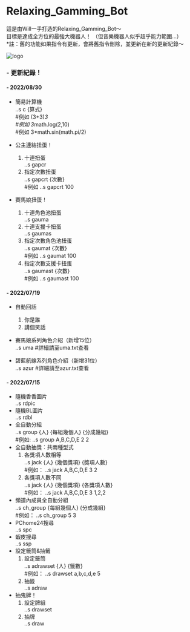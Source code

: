 # Relaxing_Gamming_Bot
這是由Will一手打造的Relaxing_Gamming_Bot～  
目標是達成全方位的最強大機器人！ （但音樂機器人似乎超乎能力範圍...）  
*註：舊的功能如果指令有更新，會將舊指令刪除，並更新在新的更新紀錄～

![logo](https://media.discordapp.net/attachments/958710598881910795/992657664939143208/unknown.png)

### - 更新紀錄！

#### - 2022/08/30
- 簡易計算機  
  ..s c {算式}  
  #例如 (3+3)*3  
  #例如 3*math.log(2,10)  
  #例如 3*math.sin(math.pi/2)  

- 公主連結扭蛋！  
  1. 十連扭蛋  
     ..s gapcr  
  2. 指定次數扭蛋  
     ..s gapcrt {次數}  
     #例如 ..s gapcrt 100  

- 賽馬娘扭蛋！  
  1. 十連角色池扭蛋  
     ..s gauma
  2. 十連支援卡扭蛋  
     ..s gaumas
  3. 指定次數角色池扭蛋  
     ..s gaumat {次數}  
     #例如 ..s gaumat 100  
  4. 指定次數支援卡扭蛋  
     ..s gaumast {次數}  
     #例如 ..s gaumast 100  
     
#### - 2022/07/19

- 自動回話  
  1. 你是誰
  2. 講個笑話  
  
- 賽馬娘系列角色介紹（新增15位）  
  ..s uma
  #詳細請至uma.txt查看
- 碧藍航線系列角色介紹（新增31位）  
  ..s azur
  #詳細請至azur.txt查看
  
#### - 2022/07/15

- 隨機香香圖片  
  ..s rdpic
- 隨機BL圖片  
  ..s rdbl         
- 全自動分組  
  ..s group {人} {每組幾個人} {分成幾組}    
  #例如: ..s group A,B,C,D,E 2 2
- 全自動抽獎：共兩種型式  
  1. 各獎項人數相等  
     ..s jack {人} {幾個獎項} {獎項人數}                
     #例如： ..s jack A,B,C,D,E 3 2  
  2. 各獎項人數不同  
     ..s jack {人} {幾個獎項} {各獎項人數}                
     #例如： ..s jack A,B,C,D,E 3 1,2,2  
- 頻道內成員全自動分組  
  ..s ch_group {每組幾個人} {分成幾組}      
  #例如： ..s ch_group 5 3
- PChome24搜尋  
  ..s spc
- 蝦皮搜尋  
  ..s ssp
- 設定籤筒&抽籤  
  1. 設定籤筒  
     ..s adrawset {人} {籤數}        
     #例如： ..s drawset a,b,c,d,e 5
  2. 抽籤  
     ..s adraw  
- 抽鬼牌！  
  1. 設定牌組  
     ..s drawset  
  2. 抽牌  
     ..s draw  
